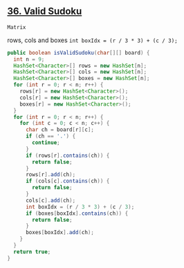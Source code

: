 [36. Valid Sudoku](https://leetcode.com/problems/valid-sudoku/)
---

`Matrix`

rows, cols and boxes
`int boxIdx = (r / 3 * 3) + (c / 3);`

```java
public boolean isValidSudoku(char[][] board) {
  int n = 9;
  HashSet<Character>[] rows = new HashSet[n];
  HashSet<Character>[] cols = new HashSet[n];
  HashSet<Character>[] boxes = new HashSet[n];
  for (int r = 0; r < n; r++) {
    rows[r] = new HashSet<Character>();
    cols[r] = new HashSet<Character>();
    boxes[r] = new HashSet<Character>();
  }
  for (int r = 0; r < n; r++) {
    for (int c = 0; c < n; c++) {
      char ch = board[r][c];
      if (ch == '.') {
        continue;
      }
      if (rows[r].contains(ch)) {
        return false;
      }
      rows[r].add(ch);
      if (cols[c].contains(ch)) {
        return false;
      }
      cols[c].add(ch);
      int boxIdx = (r / 3 * 3) + (c / 3);
      if (boxes[boxIdx].contains(ch)) {
        return false;
      }
      boxes[boxIdx].add(ch);
    }
  }
  return true;
}
```
